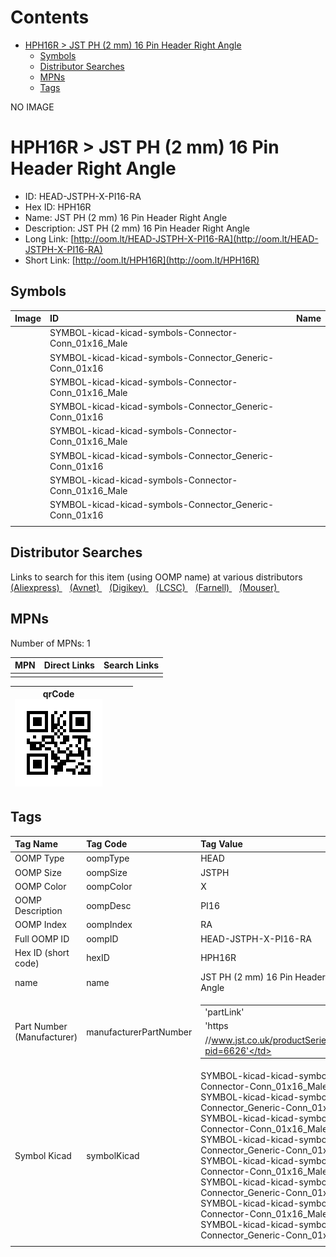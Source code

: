 



Contents
========

* [HPH16R > JST PH (2 mm) 16 Pin Header Right Angle](#hph16r--jst-ph-2-mm-16-pin-header-right-angle)
	* [Symbols](#symbols)
	* [Distributor Searches](#distributor-searches)
	* [MPNs](#mpns)
	* [Tags](#tags)
  
NO IMAGE  
# HPH16R > JST PH (2 mm) 16 Pin Header Right Angle

- ID: HEAD-JSTPH-X-PI16-RA
- Hex ID: HPH16R
- Name: JST PH (2 mm) 16 Pin Header Right Angle
- Description: JST PH (2 mm) 16 Pin Header Right Angle
- Long Link: [http://oom.lt/HEAD-JSTPH-X-PI16-RA](http://oom.lt/HEAD-JSTPH-X-PI16-RA)
- Short Link: [http://oom.lt/HPH16R](http://oom.lt/HPH16R)

## Symbols
  

|Image|ID|Name|
| :--- | :--- | :--- |
|![]()|SYMBOL-kicad-kicad-symbols-Connector-Conn_01x16_Male||
|![]()|SYMBOL-kicad-kicad-symbols-Connector_Generic-Conn_01x16||
|![]()|SYMBOL-kicad-kicad-symbols-Connector-Conn_01x16_Male||
|![]()|SYMBOL-kicad-kicad-symbols-Connector_Generic-Conn_01x16||
|![]()|SYMBOL-kicad-kicad-symbols-Connector-Conn_01x16_Male||
|![]()|SYMBOL-kicad-kicad-symbols-Connector_Generic-Conn_01x16||
|![]()|SYMBOL-kicad-kicad-symbols-Connector-Conn_01x16_Male||
|![]()|SYMBOL-kicad-kicad-symbols-Connector_Generic-Conn_01x16||
||||

## Distributor Searches
  
Links to search for this item (using OOMP name) at various distributors  
[(Aliexpress) ](https://www.aliexpress.com/wholesale?SearchText=1117JST+PH+2+mm+16+Pin+Header+Right+Angle)&nbsp;&nbsp;&nbsp;[(Avnet) ](https://www.avnet.com/shop/us/search/JST+PH+2+mm+16+Pin+Header+Right+Angle)&nbsp;&nbsp;&nbsp;[(Digikey) ](https://www.digikey.co.uk/en/products/result?s=JST+PH+2+mm+16+Pin+Header+Right+Angle)&nbsp;&nbsp;&nbsp;[(LCSC) ](https://www.lcsc.com/search?q=JST+PH+2+mm+16+Pin+Header+Right+Angle)&nbsp;&nbsp;&nbsp;[(Farnell) ](https://uk.farnell.com/search?st=JST+PH+2+mm+16+Pin+Header+Right+Angle)&nbsp;&nbsp;&nbsp;[(Mouser) ](https://www.mouser.com/c/?q=JST+PH+2+mm+16+Pin+Header+Right+Angle)&nbsp;&nbsp;&nbsp;
## MPNs
  
Number of MPNs: 1  

|MPN|Direct Links|Search Links|
| :--- | :--- | :--- |
||||
  

|qrCode<br>[![](https://raw.githubusercontent.com/oomlout/oomlout_OOMP_parts_V2/main/HEAD/JSTPH/X/PI16/RA/qrCode_140.png)](https://github.com/oomlout/oomlout_OOMP_parts_V2/tree/main/HEAD/JSTPH/X/PI16/RA/qrCode.png)||||
| :---: | :---: | :---: | :---: |

## Tags
  

|Tag Name|Tag Code|Tag Value|
| :--- | :--- | :--- |
|OOMP Type|oompType|HEAD|
|OOMP Size|oompSize|JSTPH|
|OOMP Color|oompColor|X|
|OOMP Description|oompDesc|PI16|
|OOMP Index|oompIndex|RA|
|Full OOMP ID|oompID|HEAD-JSTPH-X-PI16-RA|
|Hex ID (short code)|hexID|HPH16R|
|name|name|JST PH (2 mm) 16 Pin Header Right Angle|
|Part Number (Manufacturer)|manufacturerPartNumber|<table><tr><td>'partLink'</td></tr><tr><td> 'https</td></tr><tr><td>//www.jst.co.uk/productSeries.php?pid=6626'</td></tr></table>|
|Symbol Kicad|symbolKicad|SYMBOL-kicad-kicad-symbols-Connector-Conn_01x16_Male, SYMBOL-kicad-kicad-symbols-Connector_Generic-Conn_01x16, SYMBOL-kicad-kicad-symbols-Connector-Conn_01x16_Male, SYMBOL-kicad-kicad-symbols-Connector_Generic-Conn_01x16, SYMBOL-kicad-kicad-symbols-Connector-Conn_01x16_Male, SYMBOL-kicad-kicad-symbols-Connector_Generic-Conn_01x16, SYMBOL-kicad-kicad-symbols-Connector-Conn_01x16_Male, SYMBOL-kicad-kicad-symbols-Connector_Generic-Conn_01x16|
||||
